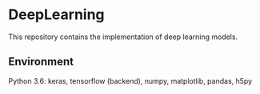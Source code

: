 # DeepLearning
This repository contains the implementation of deep learning models.

## Environment
Python 3.6: keras, tensorflow (backend), numpy, matplotlib, pandas, h5py
